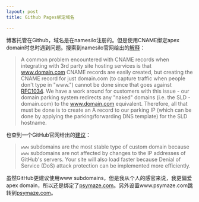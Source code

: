 ```yaml
---
layout: post
title: Github Pages绑定域名

---
```


博客托管在Github，域名是在namesilo注册的。但是使用CNAME绑定apex domain时总时遇到问题。搜索到namesilo官网给出的[解释](https://www.namesilo.com/Support/DNS-Manager)：

> A common problem encountered with CNAME records when integrating with 3rd party site hosting services is that www.domain.com CNAME records are easily created, but creating the CNAME record for just domain.com (to capture traffic when people don't type in "www.") cannot be done since that goes against [RFC1034](http://tools.ietf.org/html/rfc1034). We have a work around for customers with this issue - our domain parking system redirects any "naked" domains (i.e. the SLD - domain.com) to the www.domain.com equivalent. Therefore, all that must be done is to create an A record to our parking IP (which can be done by applying the parking/forwarding DNS template) for the SLD hostname.

也查到一个GitHub官网给出的[建议](https://help.github.com/en/github/working-with-github-pages/about-custom-domains-and-github-pages)：

> `www` subdomains are the most stable type of custom domain because `www` subdomains are not affected by changes to the IP addresses of GitHub's servers. Your site will also load faster because Denial of Service (DoS) attack protection can be implemented more efficiently.

虽然GitHub更建议使用www subdomains，但是我从个人的感官来说，我更偏爱apex domain，所以还是绑定了[psymaze.com](https://psymaze.com/)。另外设置www.psymaze.com跳转到[psymaze.com](https://psymaze.com/)。